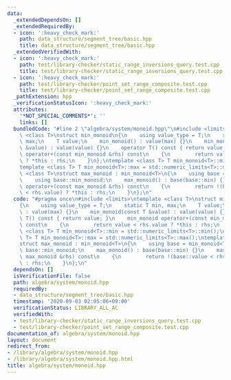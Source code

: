 ```yaml
---
data:
  _extendedDependsOn: []
  _extendedRequiredBy:
  - icon: ':heavy_check_mark:'
    path: data_structure/segment_tree/basic.hpp
    title: data_structure/segment_tree/basic.hpp
  _extendedVerifiedWith:
  - icon: ':heavy_check_mark:'
    path: test/library-checker/static_range_inversions_query.test.cpp
    title: test/library-checker/static_range_inversions_query.test.cpp
  - icon: ':heavy_check_mark:'
    path: test/library-checker/point_set_range_composite.test.cpp
    title: test/library-checker/point_set_range_composite.test.cpp
  _pathExtension: hpp
  _verificationStatusIcon: ':heavy_check_mark:'
  attributes:
    '*NOT_SPECIAL_COMMENTS*': ''
    links: []
  bundledCode: "#line 2 \"algebra/system/monoid.hpp\"\n#include <limits>\ntemplate\
    \ <class T>\nstruct min_monoid\n{\n    using value_type = T;\n    static T min,\
    \ max;\n    T value;\n    min_monoid() : value(max) {}\n    min_monoid(const T\
    \ &value) : value(value) {}\n    operator T() const { return value; }\n    min_monoid\
    \ operator+(const min_monoid &rhs) const\n    {\n        return value < rhs.value\
    \ ? *this : rhs;\n    }\n};\ntemplate <class T> T min_monoid<T>::min = std::numeric_limits<T>::min();\n\
    template <class T> T min_monoid<T>::max = std::numeric_limits<T>::max();\ntemplate\
    \ <class T>\nstruct max_monoid : min_monoid<T>\n{\n    using base = min_monoid<T>;\n\
    \    using base::min_monoid;\n    max_monoid() : base(base::min) {}\n    max_monoid\
    \ operator+(const max_monoid &rhs) const\n    {\n        return !(base::value\
    \ < rhs.value) ? *this : rhs;\n    }\n};\n"
  code: "#pragma once\n#include <limits>\ntemplate <class T>\nstruct min_monoid\n\
    {\n    using value_type = T;\n    static T min, max;\n    T value;\n    min_monoid()\
    \ : value(max) {}\n    min_monoid(const T &value) : value(value) {}\n    operator\
    \ T() const { return value; }\n    min_monoid operator+(const min_monoid &rhs)\
    \ const\n    {\n        return value < rhs.value ? *this : rhs;\n    }\n};\ntemplate\
    \ <class T> T min_monoid<T>::min = std::numeric_limits<T>::min();\ntemplate <class\
    \ T> T min_monoid<T>::max = std::numeric_limits<T>::max();\ntemplate <class T>\n\
    struct max_monoid : min_monoid<T>\n{\n    using base = min_monoid<T>;\n    using\
    \ base::min_monoid;\n    max_monoid() : base(base::min) {}\n    max_monoid operator+(const\
    \ max_monoid &rhs) const\n    {\n        return !(base::value < rhs.value) ? *this\
    \ : rhs;\n    }\n};\n"
  dependsOn: []
  isVerificationFile: false
  path: algebra/system/monoid.hpp
  requiredBy:
  - data_structure/segment_tree/basic.hpp
  timestamp: '2020-09-03 02:05:06+09:00'
  verificationStatus: LIBRARY_ALL_AC
  verifiedWith:
  - test/library-checker/static_range_inversions_query.test.cpp
  - test/library-checker/point_set_range_composite.test.cpp
documentation_of: algebra/system/monoid.hpp
layout: document
redirect_from:
- /library/algebra/system/monoid.hpp
- /library/algebra/system/monoid.hpp.html
title: algebra/system/monoid.hpp
---
```

